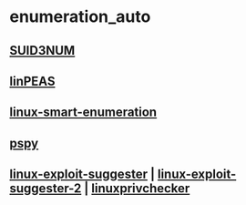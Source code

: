# enumeration_auto

## [SUID3NUM](https://github.com/Anon-Exploiter/SUID3NUM)

## [linPEAS](https://github.com/carlospolop/PEASS-ng/tree/master/linPEAS)

## [linux-smart-enumeration](https://github.com/diego-treitos/linux-smart-enumeration)

## [pspy](https://github.com/DominicBreuker/pspy)

## [linux-exploit-suggester](https://github.com/mzet-/linux-exploit-suggester) | [linux-exploit-suggester-2](https://github.com/jondonas/linux-exploit-suggester-2) | [linuxprivchecker](https://github.com/sleventyeleven/linuxprivchecker)
